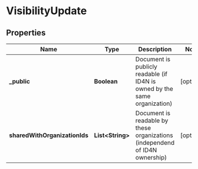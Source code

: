 
# VisibilityUpdate

## Properties
Name | Type | Description | Notes
------------ | ------------- | ------------- | -------------
**_public** | **Boolean** | Document is publicly readable (if ID4N is owned by the same organization) |  [optional]
**sharedWithOrganizationIds** | **List&lt;String&gt;** | Document is readable by these organizations (independend of ID4N ownership) |  [optional]



